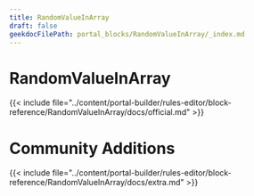 ```yaml
---
title: RandomValueInArray
draft: false
geekdocFilePath: portal_blocks/RandomValueInArray/_index.md
---
```

# RandomValueInArray
{{< include file="../content/portal-builder/rules-editor/block-reference/RandomValueInArray/docs/official.md" >}}

# Community Additions

{{< include file="../content/portal-builder/rules-editor/block-reference/RandomValueInArray/docs/extra.md" >}}
